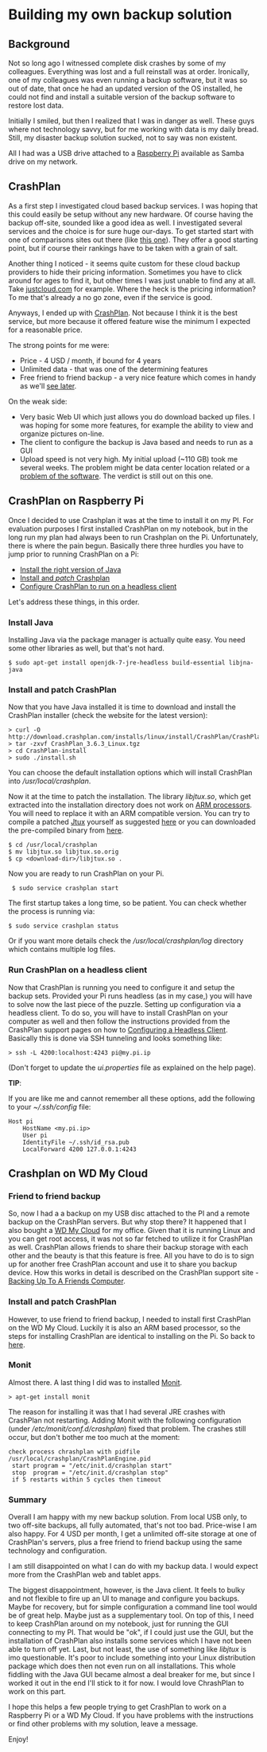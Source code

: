 # Building my own backup solution

## Background

Not so long ago I witnessed complete disk crashes by some of my
 colleagues. Everything was lost and a full reinstall was at order.
Ironically, one of my colleagues was even running a backup software,
but it was so out of date, that once he had an updated version of the
OS installed, he could not find and install a suitable version of the
backup software to restore lost data.

Initially I smiled, but then I realized that I was in danger as well.
These guys where not technology savvy, but for me working with data
is my daily bread. Still, my disaster backup solution sucked, not to
say was non existent.

All I had was a USB drive attached to a
[Raspberry Pi](http://www.raspberrypi.org/) available as Samba drive
on my network.

## CrashPlan

As a first step I investigated cloud based backup services. I was
hoping that this could easily be setup without any new hardware. Of course having the backup off-site, sounded like a good idea as well. I
investigated several services and the choice is for sure huge our-days.
To get started start with one of comparisons sites out there (like
[this one](http://www.top10cloudstorage.com/review/justcloud/)).
They offer a good starting point, but if course their rankings have
to be taken with a grain of salt.

Another thing I noticed - it seems quite custom for these cloud
backup providers to hide their pricing information. Sometimes you have to click around for ages to find it, but other
times I was just unable to find any at all. Take
[justcloud.com](http://www.justcloud.com/) for example. Where the
heck is the pricing information? To me that's already a no go zone,
even if the service is good.

Anyways, I ended up with [CrashPlan](http://www.code42.com/crashplan/). Not because I think it is the best service, but more because it offered feature wise the minimum I expected for a reasonable price.

The strong points for me were:

* Price - 4 USD / month, if bound for 4 years
* Unlimited data - that was one of the determining features
* Free friend to friend backup - a very nice feature which comes in
handy as we'll [see later](#friend-to-friend).

On the weak side:

* Very basic Web UI which just allows you do download backed up
files. I was hoping for some more features, for example the ability to view and organize pictures on-line.
* The client to configure the backup is Java based and needs to run as a GUI
* Upload speed is not very high. My initial upload (~110 GB) took me
several weeks. The problem might be data
center location related or a
[problem of the software](http://networkrockstar.ca/2013/09/speeding-up-crashplan-backups/).
The verdict is still out on this one.

## CrashPlan on Raspberry Pi

Once I decided to use Crashplan it was at the time to install it on
my PI. For evaluation purposes I first installed CrashPlan on my
notebook, but in the long run my plan had always been to run Crashplan on the Pi.
Unfortunately, there is where the pain begun. Basically there three
hurdles you have to jump prior to running CrashPlan on a Pi:

<a name="arm-install"></a>

* [Install the right version of Java](#install-java)
* [Install and *patch* Crashplan](#install-crashplan)
* [Configure CrashPlan to run on a headless client](#headless-client)

Let's address these things, in this order.

<a name="install-java"></a>
### Install Java

Installing Java via the package manager is actually quite easy. You need some other libraries as well, but that's not hard.

    $ sudo apt-get install openjdk-7-jre-headless build-essential libjna-java

<a name="install-crashplan"></a>
### Install and patch CrashPlan

Now that you have Java installed it is time to download and install the
CrashPlan installer (check the website for the latest version):

    > curl -O http://download.crashplan.com/installs/linux/install/CrashPlan/CrashPlan_3.6.3_Linux.tgz
    > tar -zxvf CrashPlan_3.6.3_Linux.tgz
    > cd CrashPlan-install
    > sudo ./install.sh

You can choose the default installation options which will install
CrashPlan into _/usr/local/crashplan_.

Now it at the time to patch
the installation. The library _libjtux.so_, which get extracted
into the installation directory does not work on
[ARM processors](http://en.wikipedia.org/wiki/ARM_architecture). You
will need to replace it with an ARM compatible version. You can try
to compile a patched
[Jtux](http://www.basepath.com/aup/jtux) yourself as suggested
[here](https://0x539.se/crashplan-pa-din-raspberry-pi) or you can downloaded the pre-compiled binary from [here](http://goo.gl/kYqCLD).

    $ cd /usr/local/crashplan
    $ mv libjtux.so libjtux.so.orig
    $ cp <download-dir>/libjtux.so .

Now you are ready to run CrashPlan on your Pi.

     $ sudo service crashplan start

The first startup takes a long time, so be patient. You can check
whether the process is running via:

    $ sudo service crashplan status

Or if you want more details check the _/usr/local/crashplan/log_
directory which contains multiple log files.

<a name="headless-client"></a>
### Run CrashPlan on a headless client

Now that CrashPlan is running you need to configure it and setup the
backup sets. Provided your Pi runs headless (as in my case,)
you will have to solve now the last piece of the puzzle. Setting
up configuration via a headless client. To do so, you will have to
install CrashPlan on your computer as well and then follow the
instructions provided from the CrashPlan support pages on how to
[Configuring a Headless Client](http://support.code42.com/CrashPlan/Latest/Configuring/Configuring_A_Headless_Client).
Basically this is done via SSH tunneling and looks something like:

    > ssh -L 4200:localhost:4243 pi@my.pi.ip

(Don't forget to update the _ui.properties_ file as explained on
the help page).

**TIP**:

If you are like me and cannot remember all these options, add the
following to your _~/.ssh/config_ file:

    Host pi
        HostName <my.pi.ip>
        User pi
        IdentityFile ~/.ssh/id_rsa.pub
        LocalForward 4200 127.0.0.1:4243


## Crashplan on WD My Cloud

<a name="friend-to-friend"></a>
### Friend to friend backup

So, now I had a a backup on my USB disc attached to the PI and a
remote backup on the CrashPlan servers. But why stop there? It happened
that I also bought a [WD My Cloud](http://www.wdc.com/en/products/products.aspx?id=1140)
for my office. Given that it is running Linux and you can get root
access, it was not so far fetched to utilize it for CrashPlan as well.
CrashPlan allows friends to share their backup storage with each other
and the beauty is that this feature is free. All you have to do is to
sign up for another free CrashPlan account and use it to share you
backup device. How this works
in detail is described on the CrashPlan support site - [Backing Up To A Friends Computer](https://support.code42.com/CrashPlan/Latest/Backup/Backing_Up_To_A_Friends_Computer).

### Install and patch CrashPlan

However, to use friend to friend backup, I needed to install first
CrashPlan on the WD My Cloud. Luckily it is also an ARM based
processor, so the steps for installing CrashPlan are identical to
installing on the Pi. So back to [here](#arm-install).

### Monit

Almost there. A last thing I did was to installed
[Monit](http://mmonit.com/monit/).

    > apt-get install monit

The reason for installing it was
that I had several JRE crashes with CrashPlan not restarting. Adding
Monit with the following configuration (under _/etc/monit/conf.d/crashplan_)
fixed that problem. The crashes
still occur, but don't bother me too much at the moment:

    check process chrashplan with pidfile /usr/local/crashplan/CrashPlanEngine.pid
     start program = "/etc/init.d/crashplan start"
     stop  program = "/etc/init.d/crashplan stop"
     if 5 restarts within 5 cycles then timeout


### Summary

Overall I am happy with my new backup solution. From local USB
only, to two off-site backups, all fully automated, that's not too bad.
Price-wise I am also happy. For 4 USD per month, I get a unlimited
off-site storage at one of CrashPlan's servers, plus a free friend to
friend backup using the same technology and configuration.

I am still disappointed on what I can do with my backup data. I would
expect more from the CrashPlan web and tablet apps.

The biggest disappointment, however, is the Java client. It feels to
bulky and not flexible to fire up an UI to manage and configure
you backups. Maybe for recovery, but for simple configuration a
command line tool would be of great help. Maybe just as a supplementary
tool. On top of this, I need to keep CrashPlan around on my notebook,
just for running the GUI connecting to my PI.
That would be "ok", if I could just
use the GUI, but the installation of CrashPlan also installs some
services which I have not been able to turn off yet. Last, but not
least, the use of something like _libjtux_ is imo questionable. It's
poor to include something into your Linux distribution package which does then not even run on all installations. This whole fiddling with
the Java GUI became almost a deal breaker for me, but since I worked
it out in the end I'll stick to it for now. I would love
ChrashPlan to work on this part.

I hope this helps a few people trying to get CrashPlan to work on a
Raspberry Pi or a WD My Cloud. If you have problems with the
instructions or find other problems with my solution, leave a message.

Enjoy!